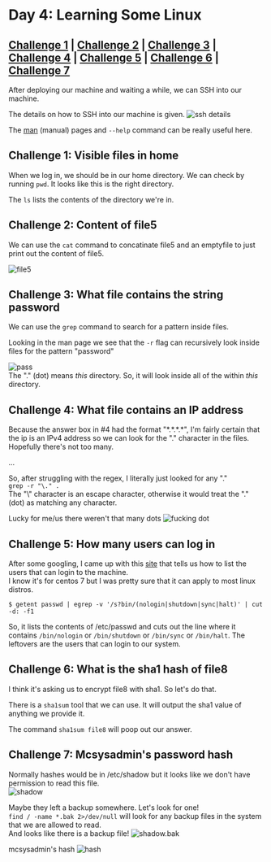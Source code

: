 # Day 4: Learning Some Linux

## [Challenge 1](#challenge-1-visible-files-in-home) | [Challenge 2](#challenge-2-content-of-file5) | [Challenge 3](#challenge-3-what-file-contains-the-string-password) | [Challenge 4](#challenge-4-what-file-contains-an-ip-address) | [Challenge 5](#challenge-5-how-many-users-can-log-in) | [Challenge 6](#challenge-6-what-is-the-sha1-hash-of-file8) | [Challenge 7](#challenge-7-mcsysadmins-password-hash)

After deploying our machine and waiting a while,
we can SSH into our machine.

The details on how to SSH into our machine is given.
![ssh details](https://i.imgur.com/KLFvgH1.png)

The [man](https://linux.die.net/man/) (manual) pages and `--help` command can be really useful here.

## Challenge 1: Visible files in home

When we log in, we should be in our home directory.
We can check by running `pwd`.
It looks like this is the right directory.

The `ls` lists the contents of the directory we're in.

## Challenge 2: Content of file5

We can use the `cat` command to concatinate file5 and an emptyfile to just print out the content of file5.

![file5](https://i.imgur.com/rdKgxx3.png)

## Challenge 3: What file contains the string password

We can use the `grep` command to search for a pattern inside files.

Looking in the man page we see that the `-r` flag can recursively look inside files for the pattern "password"

![pass](https://i.imgur.com/NyvHjts.png)\
The "." (dot) means *this* directory. So, it will look inside all of the within *this* directory.

## Challenge 4: What file contains an IP address

Because the answer box in \#4 had the format "\*.\*.\*.*", I'm fairly certain that the ip is an IPv4 address so we can look for the "." character in the files. Hopefully there's not too many.

...

So, after struggling with the regex, I literally just looked for any "."\
`grep -r "\." .`\
The "\\" character is an escape character, otherwise it would treat the "."(dot) as matching any character.

Lucky for me/us there weren't that many dots
![fucking dot](https://i.imgur.com/oYScdzy.png)

## Challenge 5: How many users can log in

After some googling, I came up with this [site](https://linuxhint.com/list_users_centos_7/) that tells us how to list the users that can login to the machine.\
I know it's for centos 7 but I was pretty sure that it can apply to most linux distros.

`$ getent passwd | egrep -v '/s?bin/(nologin|shutdown|sync|halt)' | cut -d: -f1`

So, it lists the contents of /etc/passwd and cuts out the line where it contains `/bin/nologin` or `/bin/shutdown` or `/bin/sync` or `/bin/halt`. The leftovers are the users that can login to our system.

## Challenge 6: What is the sha1 hash of file8

I think it's asking us to encrypt file8 with sha1. So let's do that.

There is a `sha1sum` tool that we can use. It will output the sha1 value of anything we provide it.

The command `sha1sum file8` will poop out our answer.

## Challenge 7: Mcsysadmin's password hash

Normally hashes would be in /etc/shadow but it looks like we don't have permission to read this file.\
![shadow](https://i.imgur.com/QFtaK8g.png)

Maybe they left a backup somewhere. Let's look for one!\
`find / -name *.bak 2>/dev/null` will look for any backup files in the system that we are allowed to read.\
And looks like there is a backup file!
![shadow.bak](https://i.imgur.com/q3dBUjy.png)

mcsysadmin's hash
![hash](https://i.imgur.com/Pk9blJ2.png)

